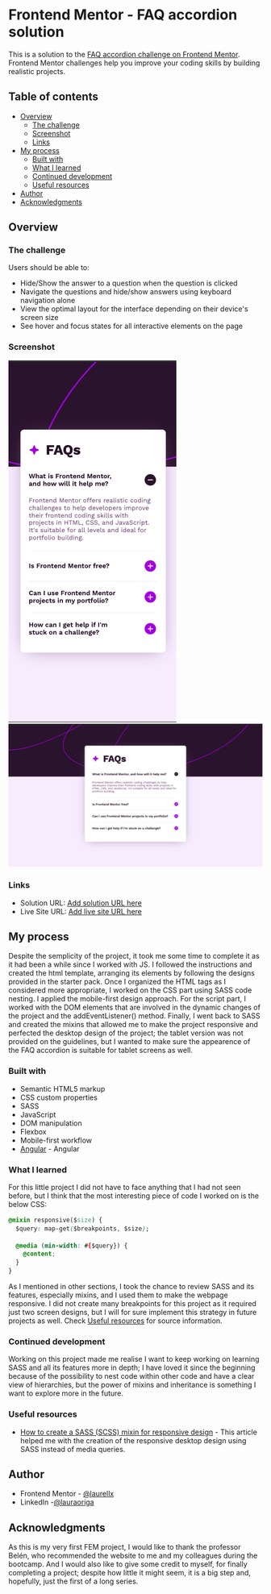 # Frontend Mentor - FAQ accordion solution

This is a solution to the [FAQ accordion challenge on Frontend Mentor](https://www.frontendmentor.io/challenges/faq-accordion-wyfFdeBwBz). Frontend Mentor challenges help you improve your coding skills by building realistic projects.

## Table of contents

- [Overview](#overview)
  - [The challenge](#the-challenge)
  - [Screenshot](#screenshot)
  - [Links](#links)
- [My process](#my-process)
  - [Built with](#built-with)
  - [What I learned](#what-i-learned)
  - [Continued development](#continued-development)
  - [Useful resources](#useful-resources)
- [Author](#author)
- [Acknowledgments](#acknowledgments)

## Overview

### The challenge

Users should be able to:

- Hide/Show the answer to a question when the question is clicked
- Navigate the questions and hide/show answers using keyboard navigation alone
- View the optimal layout for the interface depending on their device's screen size
- See hover and focus states for all interactive elements on the page

### Screenshot

![Mobile](./assets/images/solution/Mobile.png)
![Desktop](./assets/images/solution/Desktop.png)

### Links

- Solution URL: [Add solution URL here](https://github.com/laurellx/FEM-accordion)
- Live Site URL: [Add live site URL here](https://your-live-site-url.com)

## My process

Despite the semplicity of the project, it took me some time to complete it as it had been a while since I worked with JS.
I followed the instructions and created the html template, arranging its elements by following the designs provided in the starter pack. Once I organized the HTML tags as I considered more appropriate, I worked on the CSS part using SASS code nesting. I applied the mobile-first design approach.
For the script part, I worked with the DOM elements that are involved in the dynamic changes of the project and the addEventListener() method.
Finally, I went back to SASS and created the mixins that allowed me to make the project responsive and perfected the desktop design of the project; the tablet version was not provided on the guidelines, but I wanted to make sure the appearence of the FAQ accordion is suitable for tablet screens as well.

### Built with

- Semantic HTML5 markup
- CSS custom properties
- SASS
- JavaScript
- DOM manipulation
- Flexbox
- Mobile-first workflow
- [Angular](https://angular.io/) - Angular

### What I learned

For this little project I did not have to face anything that I had not seen before, but I think that the most interesting piece of code I worked on is the below CSS:

```css
@mixin responsive($size) {
  $query: map-get($breakpoints, $size);

  @media (min-width: #{$query}) {
    @content;
  }
}
```

As I mentioned in other sections, I took the chance to review SASS and its features, especially mixins, and I used them to make the webpage responsive. I did not create many breakpoints for this project as it required just two screen designs, but I will for sure implement this strategy in future projects as well.
Check [Useful resources](#useful-resources) for source information.

### Continued development

Working on this project made me realise I want to keep working on learning SASS and all its features more in depth; I have loved it since the beginning because of the possibility to nest code within other code and have a clear view of hierarchies, but the power of mixins and inheritance is something I want to explore more in the future.

### Useful resources

- [How to create a SASS (SCSS) mixin for responsive design](https://adrianmanduc.medium.com/how-to-create-a-scss-mixin-for-responsive-design-8aad4f70f1d5) - This article helped me with the creation of the responsive desktop design using SASS instead of media queries.

## Author

- Frontend Mentor - [@laurellx](https://www.frontendmentor.io/profile/laurellx)
- LinkedIn -[@lauraoriga](https://www.linkedin.com/in/lauraoriga/)

## Acknowledgments

As this is my very first FEM project, I would like to thank the professor Belén, who recommended the website to me and my colleagues during the bootcamp. And I would also like to give some credit to myself, for finally completing a project; despite how little it might seem, it is a big step and, hopefully, just the first of a long series.
